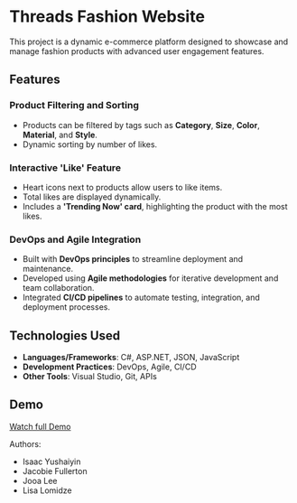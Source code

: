 # Threads Fashion Website

This project is a dynamic e-commerce platform designed to showcase and manage fashion products with advanced user engagement features.

## Features

### Product Filtering and Sorting
- Products can be filtered by tags such as **Category**, **Size**, **Color**, **Material**, and **Style**.
- Dynamic sorting by number of likes.

### Interactive 'Like' Feature
- Heart icons next to products allow users to like items.
- Total likes are displayed dynamically.
- Includes a **'Trending Now' card**, highlighting the product with the most likes.

### DevOps and Agile Integration
- Built with **DevOps principles** to streamline deployment and maintenance.
- Developed using **Agile methodologies** for iterative development and team collaboration.
- Integrated **CI/CD pipelines** to automate testing, integration, and deployment processes.

## Technologies Used
- **Languages/Frameworks**: C#, ASP.NET, JSON, JavaScript
- **Development Practices**: DevOps, Agile, CI/CD
- **Other Tools**: Visual Studio, Git, APIs

## Demo
[Watch full Demo](https://youtu.be/wfzPXBLuvPQ?si=9Y1wdjYILGq-O3_v)

Authors: 

* Isaac Yushaiyin
* Jacobie Fullerton
* Jooa Lee
* Lisa Lomidze

